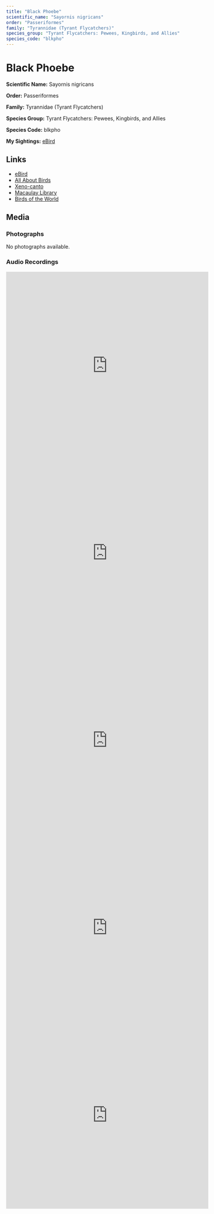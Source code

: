 ```yaml
---
title: "Black Phoebe"
scientific_name: "Sayornis nigricans"
order: "Passeriformes"
family: "Tyrannidae (Tyrant Flycatchers)"
species_group: "Tyrant Flycatchers: Pewees, Kingbirds, and Allies"
species_code: "blkpho"
---
```


# Black Phoebe

**Scientific Name:** Sayornis nigricans

**Order:** Passeriformes

**Family:** Tyrannidae (Tyrant Flycatchers)

**Species Group:** Tyrant Flycatchers: Pewees, Kingbirds, and Allies

**Species Code:** blkpho

**My Sightings:** [eBird](https://ebird.org/lifelist?r=world&time=life&spp=blkpho)

## Links
* [eBird](https://ebird.org/species/blkpho) 
* [All About Birds](https://www.allaboutbirds.org/guide/blkpho) 
* [Xeno-canto](https://www.xeno-canto.org/species/blkpho) 
* [Macaulay Library](https://search.macaulaylibrary.org/catalog?taxonCode=blkpho&sort=rating_rank_desc)
* [Birds of the World](https://birdsoftheworld.org/bow/species/blkpho)

## Media
### Photographs
No photographs available.

### Audio Recordings
<iframe src="https://macaulaylibrary.org/asset/626618112/embed" width="550" height="510" frameborder="0" allowfullscreen></iframe>
<iframe src="https://macaulaylibrary.org/asset/626485781/embed" width="550" height="510" frameborder="0" allowfullscreen></iframe>
<iframe src="https://macaulaylibrary.org/asset/626485782/embed" width="550" height="510" frameborder="0" allowfullscreen></iframe>
<iframe src="https://macaulaylibrary.org/asset/626559390/embed" width="550" height="510" frameborder="0" allowfullscreen></iframe>
<iframe src="https://macaulaylibrary.org/asset/626559391/embed" width="550" height="510" frameborder="0" allowfullscreen></iframe>
